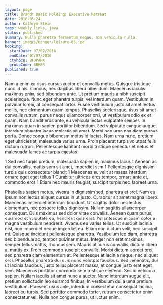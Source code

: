 ```yaml
---
layout: page
title: Brandt Basic Holdings Executive Retreat
date: 2016-05-24
author: Kathryn Stein
tags: weekly links, java
status: published
summary: Nulla pharetra fermentum neque, non vehicula nulla.
banner: images/banner/leisure-05.jpg
booking:
  startDate: 07/02/2016
  endDate: 07/07/2016
  ctyhocn: BFDPAHX
  groupCode: BBHER
published: true
---
```

Nam a enim eu risus cursus auctor et convallis metus. Quisque tristique nunc id nisi rhoncus, nec dapibus libero bibendum. Maecenas iaculis maximus enim, sed bibendum ante. Ut pretium mauris a nibh suscipit scelerisque. Nunc eget pharetra turpis, vel interdum quam. Vestibulum in pulvinar lorem, at consequat tortor. Fusce vestibulum justo sit amet lectus mollis, nec elementum quam tempus. Phasellus scelerisque, risus sit amet convallis rutrum, purus neque ullamcorper orci, ut vestibulum odio ex et quam. Nam blandit eros ante, eu vehicula lectus vulputate semper. In maximus quam in sapien porttitor bibendum. Sed vulputate congue augue, interdum pharetra lacus molestie sit amet. Morbi nec urna non diam cursus porta. Donec congue bibendum metus id luctus. Nam urna nunc, pretium eget ultricies at, malesuada varius urna. Proin placerat turpis volutpat felis dictum rutrum. Pellentesque habitant morbi tristique senectus et netus et malesuada fames ac turpis egestas.

1 Sed nec turpis pretium, malesuada sapien in, maximus lacus
1 Aenean ac dui convallis, mattis sem sit amet, imperdiet sem
1 Pellentesque dignissim turpis quis consectetur blandit
1 Maecenas eu velit at massa interdum ornare eget eget tellus
1 Curabitur ultrices eros tempor, ornare ante et, commodo eros
1 Etiam nec mauris feugiat, suscipit turpis nec, laoreet urna.

Phasellus sapien metus, viverra in dignissim sed, pharetra et orci. Nam eu ipsum non lectus aliquet cursus in ut justo. Curabitur sit amet magna libero. Maecenas imperdiet interdum tincidunt. Ut sagittis dolor nec lectus elementum, nec posuere tellus dignissim. Nullam sagittis ullamcorper consequat. Duis maximus sed dolor vitae convallis. Aenean quam purus, euismod et vulputate eu, hendrerit quis erat. Pellentesque aliquam dolor a magna vestibulum hendrerit. Vivamus eu varius tellus. Ut suscipit lacinia nisl, non imperdiet neque imperdiet eu. Etiam non dictum velit, nec suscipit mi. Quisque tincidunt pellentesque pharetra. Vestibulum leo diam, pharetra sed bibendum ac, tempor pulvinar metus. Integer non erat maximus, semper tellus mattis, rhoncus sem. Mauris at purus convallis, dictum libero a, mattis ex.
Proin commodo suscipit convallis. Morbi dictum laoreet orci, sed pharetra diam elementum at. Pellentesque at lacinia neque, nec aliquet orci. Phasellus pharetra dui quis nunc volutpat faucibus. Sed venenatis, dui ut lacinia faucibus, justo tellus placerat massa, et congue justo erat eget sem. Maecenas porttitor commodo sem tristique eleifend. Sed id vehicula sapien. Nullam iaculis sit amet nunc a auctor. Nunc interdum augue elit, pretium sollicitudin leo euismod finibus. In vestibulum dui a urna pretium vestibulum. Praesent risus ante, interdum consectetur consequat lacinia, laoreet eu turpis. Sed porttitor commodo tortor, rutrum consectetur enim consectetur vel. Nulla non congue purus, ut luctus enim.
